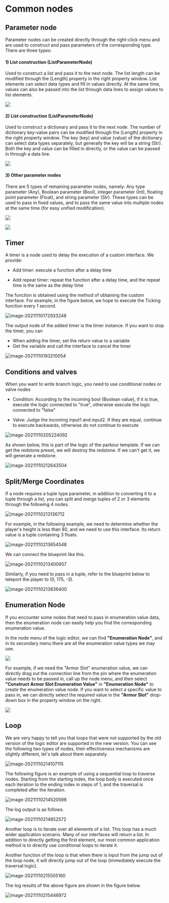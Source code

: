 # Common nodes 

## Parameter node 

Parameter nodes can be created directly through the right-click menu and are used to construct and pass parameters of the corresponding type. There are three types: 

#### 1) List construction (ListParameterNode) 

Used to construct a list and pass it to the next node. The list length can be modified through the [Length] property in the right property window. List elements can select data types and fill in values directly. At the same time, values can also be passed into the list through data lines to assign values to list elements. 

![](./images/42-1.gif) 

#### 2) List construction (ListParameterNode) 

Used to construct a dictionary and pass it to the next node. The number of dictionary key-value pairs can be modified through the [Length] property in the right property window. The key (key) and value (value) of the dictionary can select data types separately, but generally the key will be a string (Str). Both the key and value can be filled in directly, or the value can be passed in through a data line. 

![](./images/42-2.gif) 

#### 3) Other parameter nodes 

There are 5 types of remaining parameter nodes, namely: Any type parameter (Any), Boolean parameter (Bool), integer parameter (Int), floating point parameter (Float), and string parameter (Str). These types can be used to pass in fixed values, and to pass the same value into multiple nodes at the same time (for easy unified modification). 

![](./images/49-3.png) 

![](./images/42-4.png) 

## Timer 

A timer is a node used to delay the execution of a custom interface. We provide: 

- Add timer: execute a function after a delay time 

- Add repeat timer: repeat the function after a delay time, and the repeat time is the same as the delay time 

The function is obtained using the method of obtaining the custom interface. For example, in the figure below, we hope to execute the Ticking function every 1 second. 

![image-20211110172933248](./images/image-20211110172933248.png) 

The output node of the added timer is the timer instance. If you want to stop the timer, you can 

- When adding the timer, set the return value to a variable 
- Get the variable and call the interface to cancel the timer 

![image-20211110193210054](./images/image-20211110193210054.png) 



## Conditions and valves 

When you want to write branch logic, you need to use conditional nodes or valve nodes 

- Condition: According to the incoming bool (Boolean value), if it is true, execute the logic connected to "true", otherwise execute the logic connected to "false" 

- Valve: Judge the incoming input1 and input2. If they are equal, continue to execute backwards, otherwise do not continue to execute 

![image-20211110205224092](./images/image-20211110205224092.png) 

As shown below, this is part of the logic of the parkour template. If we can get the redstone preset, we will destroy the redstone. If we can't get it, we will generate a redstone. 

![image-20211110212643504](./images/image-20211110212643504.png) 

## Split/Merge Coordinates 

If a node requires a tuple type parameter, in addition to converting it to a tuple through a list, you can split and merge tuples of 2 or 3 elements through the following 4 nodes. 

![image-20211110213136712](./images/image-20211110213136712.png) 

For example, in the following example, we need to determine whether the player's height is less than 80, and we need to use this interface. Its return value is a tuple containing 3 floats. 

![image-20211110213654548](./images/image-20211110213654548.png) 

We can connect the blueprint like this. 

![image-20211110213400957](./images/image-20211110213400957.png) 

Similarly, if you need to pass in a tuple, refer to the blueprint below to teleport the player to (0, 175, -3). 

![image-20211110213836400](./images/image-20211110213836400.png) 

## Enumeration Node 

If you encounter some nodes that need to pass in enumeration value data, then the enumeration node can easily help you find the corresponding enumeration value. 

In the node menu of the logic editor, we can find **"Enumeration Node"**, and in its secondary menu there are all the enumeration value types we may use. 

![](./images/12.png) 

For example, if we need the "Armor Slot" enumeration value, we can directly drag out the connection line from the pin where the enumeration value needs to be passed in, call up the node menu, and then select **"Construct Armor Slot Enumeration Value"** in **"Enumeration Node"** to create the enumeration value node. If you want to select a specific value to pass in, we can directly select the required value in the **"Armor Slot"** drop-down box in the property window on the right. 

![](./images/13.gif) 

## Loop 

We are very happy to tell you that loops that were not supported by the old version of the logic editor are supported in the new version. You can see the following two types of nodes, their effectiveness mechanisms are slightly different, let's talk about them separately.



![image-20211110214107115](./images/image-20211110214107115.png) 

The following figure is an example of using a sequential loop to traverse nodes. Starting from the starting index, the loop body is executed once each iteration to the ending index in steps of 1, and the traversal is completed after the iteration. 

![image-20211110214520598](./images/image-20211110214520598.png) 

The log output is as follows. 

![image-20211110214852572](./images/image-20211110214852572.png) 

Another loop is to iterate over all elements of a list. This loop has a much wider application scenario. Many of our interfaces will return a list. In addition to directly getting the first element, our most common application method is to directly use conditional loops to iterate it. 

Another function of the loop is that when there is input from the jump out of the loop node, it will directly jump out of the loop (immediately execute the traversal logic). 

![image-20211110215505160](./images/image-20211110215505160.png) 

The log results of the above figure are shown in the figure below. 

![image-20211110215446972](./images/image-20211110215446972.png) 

